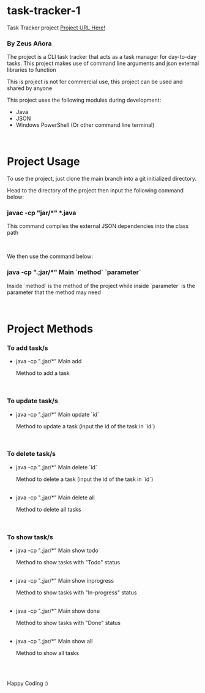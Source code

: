 # task-tracker-1
Task Tracker project
<a href="https://github.com/luckybambo/task-tracker-1/tree/main">Project URL Here!</a>

<h3>By Zeus Añora</h3>

<p>The project is a CLI task tracker that acts as a task manager for day-to-day tasks. This project makes use of command line arguments and json external libraries to function</p>

<p>This is project is not for commercial use, this project can be used and shared by anyone</p>

<p>This project uses the following modules during development:</p>
<ul>
  <li>Java</li>
  <li>JSON</li>
  <li>Windows PowerShell (Or other command line terminal)</li>
</ul>

<br>

# Project Usage
<p>To use the project, just clone the main branch into a git initialized directory.</p>
<p>Head to the directory of the project then input the following command below:</p>
<h3>javac -cp "jar/*" *.java</h3>
<p>This command compiles the external JSON dependencies into the class path</p>
<br>
<p>We then use the command below:</p>
<h3>java -cp ".;jar/*" Main `method` `parameter` </h3>
<p>Inside `method` is the method of the project while inside `parameter` is the parameter that the method may need</p>

<br>

# Project Methods
<h3>To add task/s</h3>
<ul>
  <li>java -cp ".;jar/*" Main add <p>Method to add a task</p></li>
</ul>
<br>
<h3>To update task/s</h3>
<ul>
  <li>java -cp ".;jar/*" Main update `id` <p>Method to update a task (input the id of the task in `id`)</p></li>
</ul>
<br>
<h3>To delete task/s</h3>
<ul>
  <li>java -cp ".;jar/*" Main delete `id` <p>Method to delete a task (input the id of the task in `id`)</p></li><br>
  <li>java -cp ".;jar/*" Main delete all <p>Method to delete all tasks</p></li>
</ul>
<br>
<h3>To show task/s</h3>
<ul>
  <li>java -cp ".;jar/*" Main show todo <p>Method to show tasks with "Todo" status</p></li><br>
  <li>java -cp ".;jar/*" Main show inprogress <p>Method to show tasks with "In-progress" status</p></li><br>
  <li>java -cp ".;jar/*" Main show done <p>Method to show tasks with "Done" status</p></li><br>
  <li>java -cp ".;jar/*" Main show all <p>Method to show all tasks</p></li>
</ul>

<br><br>
<p>Happy Coding :)</p>
